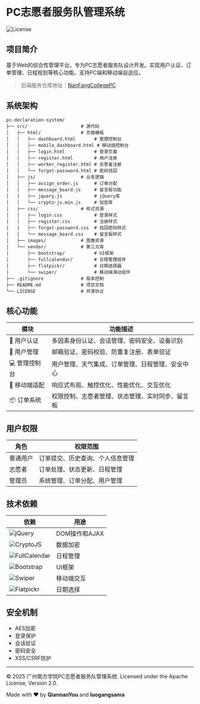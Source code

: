 # PC志愿者服务队管理系统

![License](https://img.shields.io/badge/许可证-Apache%202.0-yellow)

## 项目简介
基于Web的综合性管理平台，专为PC志愿者服务队设计开发。实现用户认证、订单管理、日程规划等核心功能。支持PC端和移动端自适应。

> 后端服务仓库地址：[NanFangCollegePC](https://github.com/luogangsama/NanFangCollegePC)

## 系统架构
```
pc-declaration-system/
├── src/                    # 源代码
│   ├── html/               # 页面模板
│   │   ├── dashboard.html       # 管理控制台
│   │   ├── mobile_dashboard.html # 移动端控制台
│   │   ├── login.html           # 登录页面
│   │   ├── register.html        # 用户注册
│   │   ├── worker_register.html # 志愿者注册
│   │   └── forgot-password.html # 密码找回
│   ├── js/                 # 业务逻辑
│   │   ├── assign_order.js      # 订单分配
│   │   ├── message_board.js     # 留言板功能
│   │   ├── jquery.js            # jQuery库
│   │   └── crypto-js.min.js     # 加密库
│   ├── css/                # 样式资源
│   │   ├── login.css            # 登录样式
│   │   ├── register.css         # 注册样式 
│   │   ├── forgot-password.css  # 找回密码样式
│   │   └── message_board.css    # 留言板样式
│   ├── images/             # 图像资源
│   └── vendor/             # 第三方库
│       ├── bootstrap/           # UI框架
│       ├── fullcalendar/        # 日程管理组件
│       ├── flatpickr/           # 日期选择器
│       └── swiper/              # 移动端滑动组件
├── .gitignore              # 版本控制
├── README.md               # 项目文档
└── LICENSE                 # 开源协议
```

## 核心功能

| 模块 | 功能描述 |
|------|----------|
| 🔐 用户认证 | 多因素身份认证、会话管理、密码安全、设备识别 |
| 📝 用户管理 | 邮箱验证、密码校验、防重复注册、表单验证 |
| 💻 管理控制台 | 用户管理、天气集成、订单管理、日程管理、安全中心 |
| 📱 移动端适配 | 响应式布局、触控优化、性能优化、交互优化 |
| 📦 订单系统 | 权限控制、志愿者管理、状态管理、实时同步、留言板 |

## 用户权限
| 角色 | 权限范围 |
|------|----------|
| 普通用户 | 订单提交、历史查询、个人信息管理 |
| 志愿者 | 订单处理、状态更新、日程管理 |
| 管理员 | 系统管理、订单分配、用户管理 |

## 技术依赖
| 依赖 | 用途 |
|------|------|
| ![jQuery](https://img.shields.io/badge/jQuery-v3.6.0-blue) | DOM操作和AJAX |
| ![CryptoJS](https://img.shields.io/badge/CryptoJS-v4.1.1-green) | 数据加密 |
| ![FullCalendar](https://img.shields.io/badge/FullCalendar-v5.10.1-orange) | 日程管理 |
| ![Bootstrap](https://img.shields.io/badge/Bootstrap-v5.1.3-purple) | UI框架 |
| ![Swiper](https://img.shields.io/badge/Swiper-latest-red) | 移动端交互 |
| ![Flatpickr](https://img.shields.io/badge/Flatpickr-latest-yellow) | 日期选择 |

## 安全机制
- AES加密
- 登录保护
- 会话验证
- 密码安全
- XSS/CSRF防护

---
© 2025 广州南方学院PC志愿者服务队管理系统. Licensed under the Apache License, Version 2.0.

Made with ❤️ by **QiannanYou** and **luogangsama**